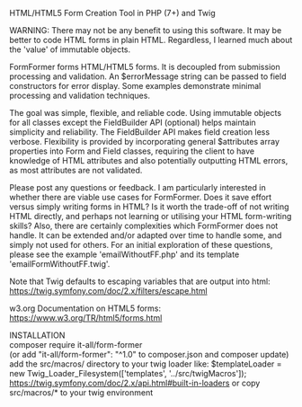 HTML/HTML5 Form Creation Tool in PHP (7+) and Twig

WARNING: There may not be any benefit to using this software. It may be better to code HTML forms in plain HTML. Regardless, I learned much about the 'value' of immutable objects.

FormFormer forms HTML/HTML5 forms. It is decoupled from submission processing and validation. An $errorMessage string can be passed to field constructors for error display. Some examples demonstrate minimal processing and validation techniques.

The goal was simple, flexible, and reliable code. Using immutable objects for all classes except the FieldBuilder API (optional) helps maintain simplicity and reliability. The FieldBuilder API makes field creation less verbose. Flexibility is provided by incorporating general $attributes array properties into Form and Field classes, requiring the client to have knowledge of HTML attributes and also potentially outputting HTML errors, as most attributes are not validated. 

Please post any questions or feedback. I am particularly interested in whether there are viable use cases for FormFormer. Does it save effort versus simply writing forms in HTML? Is it worth the trade-off of not writing HTML directly, and perhaps not learning or utilising your HTML form-writing skills? Also, there are certainly complexities which FormFormer does not handle. It can be extended and/or adapted over time to handle some, and simply not used for others. For an initial exploration of these questions, please see the example 'emailWithoutFF.php' and its template 'emailFormWithoutFF.twig'. 

Note that Twig defaults to escaping variables that are output into html:
https://twig.symfony.com/doc/2.x/filters/escape.html

w3.org Documentation on HTML5 forms:  
https://www.w3.org/TR/html5/forms.html

INSTALLATION  
composer require it-all/form-former  
(or add "it-all/form-former": "^1.0" to composer.json and composer update)  
add the src/macros/ directory to your twig loader like:
$templateLoader = new Twig_Loader_Filesystem(['templates', '../src/twigMacros']);
https://twig.symfony.com/doc/2.x/api.html#built-in-loaders
or copy src/macros/* to your twig environment
